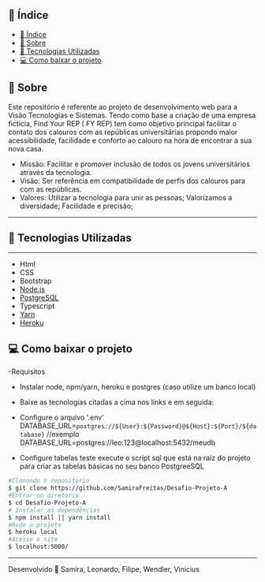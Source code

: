 ## 📜 Índice
- [📜 Índice](#-índice)
- [📝 Sobre](#-sobre)
- [👾 Tecnologias Utilizadas](#-tecnologias-utilizadas)
- [💻 Como baixar o projeto](#-como-baixar-o-projeto)

## 📝 Sobre 
Este repositório é referente ao projeto de desenvolvimento web para a Visão Tecnologias e Sistemas.  Tendo como base a criação de uma empresa fictícia, Find Your REP ( FY REP)  tem como objetivo principal facilitar o contato dos calouros com as repúblicas universitárias propondo maior acessibilidade, facilidade e conforto ao calouro na hora de encontrar a sua nova casa. 
- Missão: Facilitar e promover inclusão de todos os jovens universitários através da tecnologia.
- Visão: Ser referência em compatibilidade de perfis dos calouros  para com as repúblicas.
- Valores: Utilizar a tecnologia para unir as pessoas;
           Valorizamos a diversidade;
           Facilidade e precisão;

---
## 👾 Tecnologias Utilizadas 
  ---
- Html
- CSS
- Bootstrap
- [Node.js](https://nodejs.org/pt-br/download/)
- [PostgreSQL](https://www.postgresql.org/download/)
- Typescript
- [Yarn](https://classic.yarnpkg.com/en/docs/install)
- [Heroku]( https://devcenter.heroku.com/articles/heroku-cli)
## 💻 Como baixar o projeto 
-Requisitos 

- Instalar node, npm/yarn, heroku e postgres (caso utilize um banco local)

- Baixe as tecnologias citadas a cima nos links e em seguida: 
- Configure o arquivo '.env'
DATABASE_URL=`postgres://${User}:${Password}@${Host}:${Port}/${database}`
//exemplo 
DATABASE_URL=postgres://leo:123@localhost:5432/meudb
- Configure tabelas teste  execute o script sql que está na raiz do projeto para criar as tabelas básicas no seu banco PostgreeSQL 


```bash
#Clonando o repositorio 
$ git clone https://github.com/SamiraFreitas/Desafio-Projeto-A
#Entrar no diretorio 
$ cd Desafio-Projeto-A 
# Instalar as dependências
$ npm install || yarn install
#Rode o projeto 
$ heroku local
#Acesse o site 
$ localhost:5000/
```
---
Desenvolvido 💚 Samira, Leonardo, Filipe, Wendler, Vinicius 

